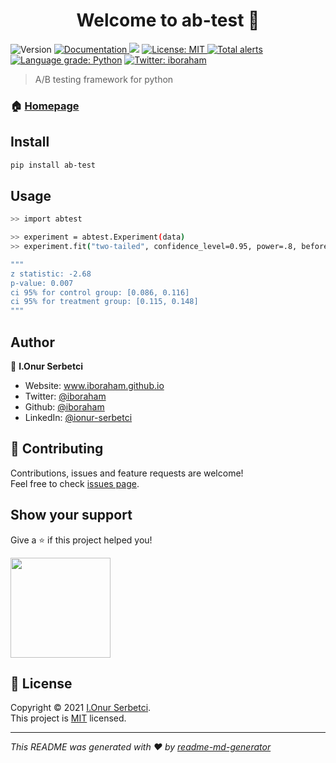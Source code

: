 <h1 align="center">Welcome to ab-test 👋</h1>
<p>
  <img alt="Version" src="https://img.shields.io/badge/version-0.1-blue.svg?cacheSeconds=2592000" />
  <a href="https://github.com/iboraham/ab-test/blob/master/README.md" target="_blank">
    <img alt="Documentation" src="https://img.shields.io/badge/documentation-yes-brightgreen.svg" />
  </a>
  <img src='https://bettercodehub.com/edge/badge/iboraham/ab-test?branch=master'>
  <a href="https://opensource.org/licenses/MIT" target="_blank">
    <img alt="License: MIT" src="https://img.shields.io/badge/License-MIT-yellow.svg" />
  </a>
  <a href="https://lgtm.com/projects/g/iboraham/ab-test/alerts/"><img alt="Total alerts" src="https://img.shields.io/lgtm/alerts/g/iboraham/ab-test.svg?logo=lgtm&logoWidth=18"/></a>
  <a href="https://lgtm.com/projects/g/iboraham/ab-test/context:python"><img alt="Language grade: Python" src="https://img.shields.io/lgtm/grade/python/g/iboraham/ab-test.svg?logo=lgtm&logoWidth=18"/></a>
  <a href="https://twitter.com/iboraham" target="_blank">
    <img alt="Twitter: iboraham" src="https://img.shields.io/twitter/follow/iboraham.svg?style=social" />
  </a>
</p>

> A/B testing framework for python

### 🏠 [Homepage](https://github.com/iboraham/ab-test)

## Install

```sh
pip install ab-test
```

## Usage

```sh
>> import abtest

>> experiment = abtest.Experiment(data)
>> experiment.fit("two-tailed", confidence_level=0.95, power=.8, before_eff=0.09, after_eff=0.12)

"""
z statistic: -2.68
p-value: 0.007
ci 95% for control group: [0.086, 0.116]
ci 95% for treatment group: [0.115, 0.148]
"""
```

## Author

👤 **I.Onur Serbetci**

- Website: www.iboraham.github.io
- Twitter: [@iboraham](https://twitter.com/iboraham)
- Github: [@iboraham](https://github.com/iboraham)
- LinkedIn: [@ionur-serbetci](https://linkedin.com/in/ionur-serbetci)

## 🤝 Contributing

Contributions, issues and feature requests are welcome!<br />Feel free to check [issues page](https://github.com/iboraham/ab-test/issues).

## Show your support

Give a ⭐️ if this project helped you!

<a href="https://www.patreon.com/iboraham">
  <img src="https://c5.patreon.com/external/logo/become_a_patron_button@2x.png" width="160">
</a>

## 📝 License

Copyright © 2021 [I.Onur Serbetci](https://github.com/iboraham).<br />
This project is [MIT](https://opensource.org/licenses/MIT) licensed.

---

_This README was generated with ❤️ by [readme-md-generator](https://github.com/kefranabg/readme-md-generator)_
